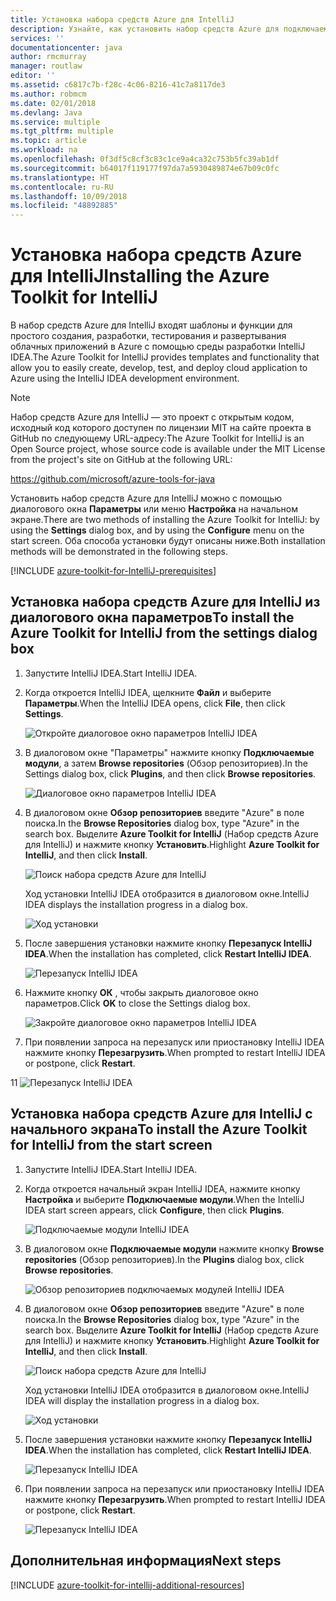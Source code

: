 ```yaml
---
title: Установка набора средств Azure для IntelliJ
description: Узнайте, как установить набор средств Azure для подключаемого модуля IntelliJ, чтобы создавать и развертывать облачные приложения в Azure.
services: ''
documentationcenter: java
author: rmcmurray
manager: routlaw
editor: ''
ms.assetid: c6817c7b-f28c-4c06-8216-41c7a8117de3
ms.author: robmcm
ms.date: 02/01/2018
ms.devlang: Java
ms.service: multiple
ms.tgt_pltfrm: multiple
ms.topic: article
ms.workload: na
ms.openlocfilehash: 0f3df5c8cf3c83c1ce9a4ca32c753b5fc39ab1df
ms.sourcegitcommit: b64017f119177f97da7a5930489874e67b09c0fc
ms.translationtype: HT
ms.contentlocale: ru-RU
ms.lasthandoff: 10/09/2018
ms.locfileid: "48892885"
---
```

# <a name="installing-the-azure-toolkit-for-intellij"></a><span data-ttu-id="69bf4-103">Установка набора средств Azure для IntelliJ</span><span class="sxs-lookup"><span data-stu-id="69bf4-103">Installing the Azure Toolkit for IntelliJ</span></span>

<span data-ttu-id="69bf4-104">В набор средств Azure для IntelliJ входят шаблоны и функции для простого создания, разработки, тестирования и развертывания облачных приложений в Azure с помощью среды разработки IntelliJ IDEA.</span><span class="sxs-lookup"><span data-stu-id="69bf4-104">The Azure Toolkit for IntelliJ provides templates and functionality that allow you to easily create, develop, test, and deploy cloud application to Azure using the IntelliJ IDEA development environment.</span></span>

> [!NOTE] 
> 
> <span data-ttu-id="69bf4-105">Набор средств Azure для IntelliJ — это проект с открытым кодом, исходный код которого доступен по лицензии MIT на сайте проекта в GitHub по следующему URL-адресу:</span><span class="sxs-lookup"><span data-stu-id="69bf4-105">The Azure Toolkit for IntelliJ is an Open Source project, whose source code is available under the MIT License from the project's site on GitHub at the following URL:</span></span> 
> 
> <https://github.com/microsoft/azure-tools-for-java> 
> 

<span data-ttu-id="69bf4-106">Установить набор средств Azure для IntelliJ можно с помощью диалогового окна **Параметры** или меню **Настройка** на начальном экране.</span><span class="sxs-lookup"><span data-stu-id="69bf4-106">There are two methods of installing the Azure Toolkit for IntelliJ: by using the **Settings** dialog box, and by using the **Configure** menu on the start screen.</span></span> <span data-ttu-id="69bf4-107">Оба способа установки будут описаны ниже.</span><span class="sxs-lookup"><span data-stu-id="69bf4-107">Both installation methods will be demonstrated in the following steps.</span></span>

[!INCLUDE [azure-toolkit-for-IntelliJ-prerequisites](../includes/azure-toolkit-for-intellij-prerequisites.md)]

## <a name="to-install-the-azure-toolkit-for-intellij-from-the-settings-dialog-box"></a><span data-ttu-id="69bf4-108">Установка набора средств Azure для IntelliJ из диалогового окна параметров</span><span class="sxs-lookup"><span data-stu-id="69bf4-108">To install the Azure Toolkit for IntelliJ from the settings dialog box</span></span>

1. <span data-ttu-id="69bf4-109">Запустите IntelliJ IDEA.</span><span class="sxs-lookup"><span data-stu-id="69bf4-109">Start IntelliJ IDEA.</span></span>

1. <span data-ttu-id="69bf4-110">Когда откроется IntelliJ IDEA, щелкните **Файл** и выберите **Параметры**.</span><span class="sxs-lookup"><span data-stu-id="69bf4-110">When the IntelliJ IDEA opens, click **File**, then click **Settings**.</span></span>
   
   ![Откройте диалоговое окно параметров IntelliJ IDEA][01a]

1. <span data-ttu-id="69bf4-112">В диалоговом окне "Параметры" нажмите кнопку **Подключаемые модули**, а затем **Browse repositories** (Обзор репозиториев).</span><span class="sxs-lookup"><span data-stu-id="69bf4-112">In the Settings dialog box, click **Plugins**, and then click **Browse repositories**.</span></span>
   
   ![Диалоговое окно параметров IntelliJ IDEA][02a]

1. <span data-ttu-id="69bf4-114">В диалоговом окне **Обзор репозиториев** введите "Azure" в поле поиска.</span><span class="sxs-lookup"><span data-stu-id="69bf4-114">In the **Browse Repositories** dialog box, type "Azure" in the search box.</span></span> <span data-ttu-id="69bf4-115">Выделите **Azure Toolkit for IntelliJ** (Набор средств Azure для IntelliJ) и нажмите кнопку **Установить**.</span><span class="sxs-lookup"><span data-stu-id="69bf4-115">Highlight **Azure Toolkit for IntelliJ**, and then click **Install**.</span></span>
   
   ![Поиск набора средств Azure для IntelliJ][03]
   
   <span data-ttu-id="69bf4-117">Ход установки IntelliJ IDEA отобразится в диалоговом окне.</span><span class="sxs-lookup"><span data-stu-id="69bf4-117">IntelliJ IDEA displays the installation progress in a dialog box.</span></span>
   
   ![Ход установки][04]

1. <span data-ttu-id="69bf4-119">После завершения установки нажмите кнопку **Перезапуск IntelliJ IDEA**.</span><span class="sxs-lookup"><span data-stu-id="69bf4-119">When the installation has completed, click **Restart IntelliJ IDEA**.</span></span>
   
   ![Перезапуск IntelliJ IDEA][05]

1. <span data-ttu-id="69bf4-121">Нажмите кнопку **ОК** , чтобы закрыть диалоговое окно параметров.</span><span class="sxs-lookup"><span data-stu-id="69bf4-121">Click **OK** to close the Settings dialog box.</span></span>
   
   ![Закройте диалоговое окно параметров IntelliJ IDEA][06]

1. <span data-ttu-id="69bf4-123">При появлении запроса на перезапуск или приостановку IntelliJ IDEA нажмите кнопку **Перезагрузить**.</span><span class="sxs-lookup"><span data-stu-id="69bf4-123">When prompted to restart IntelliJ IDEA or postpone, click **Restart**.</span></span>
   
<span data-ttu-id="69bf4-124">1</span><span class="sxs-lookup"><span data-stu-id="69bf4-124">1</span></span>   ![Перезапуск IntelliJ IDEA][07]

## <a name="to-install-the-azure-toolkit-for-intellij-from-the-start-screen"></a><span data-ttu-id="69bf4-126">Установка набора средств Azure для IntelliJ с начального экрана</span><span class="sxs-lookup"><span data-stu-id="69bf4-126">To install the Azure Toolkit for IntelliJ from the start screen</span></span>

1. <span data-ttu-id="69bf4-127">Запустите IntelliJ IDEA.</span><span class="sxs-lookup"><span data-stu-id="69bf4-127">Start IntelliJ IDEA.</span></span>

1. <span data-ttu-id="69bf4-128">Когда откроется начальный экран IntelliJ IDEA, нажмите кнопку **Настройка** и выберите **Подключаемые модули**.</span><span class="sxs-lookup"><span data-stu-id="69bf4-128">When the IntelliJ IDEA start screen appears, click **Configure**, then click **Plugins**.</span></span>
   
   ![Подключаемые модули IntelliJ IDEA][01b]

1. <span data-ttu-id="69bf4-130">В диалоговом окне **Подключаемые модули** нажмите кнопку **Browse repositories** (Обзор репозиториев).</span><span class="sxs-lookup"><span data-stu-id="69bf4-130">In the **Plugins** dialog box, click **Browse repositories**.</span></span>
   
   ![Обзор репозиториев подключаемых модулей IntelliJ IDEA][02b]

1. <span data-ttu-id="69bf4-132">В диалоговом окне **Обзор репозиториев** введите "Azure" в поле поиска.</span><span class="sxs-lookup"><span data-stu-id="69bf4-132">In the **Browse Repositories** dialog box, type "Azure" in the search box.</span></span> <span data-ttu-id="69bf4-133">Выделите **Azure Toolkit for IntelliJ** (Набор средств Azure для IntelliJ) и нажмите кнопку **Установить**.</span><span class="sxs-lookup"><span data-stu-id="69bf4-133">Highlight **Azure Toolkit for IntelliJ**, and then click **Install**.</span></span>
   
   ![Поиск набора средств Azure для IntelliJ][03]
   
   <span data-ttu-id="69bf4-135">Ход установки IntelliJ IDEA отобразится в диалоговом окне.</span><span class="sxs-lookup"><span data-stu-id="69bf4-135">IntelliJ IDEA will display the installation progress in a dialog box.</span></span>
   
   ![Ход установки][04]

1. <span data-ttu-id="69bf4-137">После завершения установки нажмите кнопку **Перезапуск IntelliJ IDEA**.</span><span class="sxs-lookup"><span data-stu-id="69bf4-137">When the installation has completed, click **Restart IntelliJ IDEA**.</span></span>
   
   ![Перезапуск IntelliJ IDEA][05]

1. <span data-ttu-id="69bf4-139">При появлении запроса на перезапуск или приостановку IntelliJ IDEA нажмите кнопку **Перезагрузить**.</span><span class="sxs-lookup"><span data-stu-id="69bf4-139">When prompted to restart IntelliJ IDEA or postpone, click **Restart**.</span></span>
   
   ![Перезапуск IntelliJ IDEA][07]

## <a name="next-steps"></a><span data-ttu-id="69bf4-141">Дополнительная информация</span><span class="sxs-lookup"><span data-stu-id="69bf4-141">Next steps</span></span>

[!INCLUDE [azure-toolkit-for-intellij-additional-resources](../includes/azure-toolkit-for-intellij-additional-resources.md)]

<!-- URL List -->

<!-- IMG List -->

[01a]: media/azure-toolkit-for-intellij-installation/01-intellij-file-settings.png
[01b]: media/azure-toolkit-for-intellij-installation/01-intellij-configure-dropdown.png
[02a]: media/azure-toolkit-for-intellij-installation/02-intellij-settings-dialog.png
[02b]: media/azure-toolkit-for-intellij-installation/02-intellij-plugins-dialog.png
[03]: media/azure-toolkit-for-intellij-installation/03-intellij-browse-repositories.png
[04]: media/azure-toolkit-for-intellij-installation/04-install-progress.png
[05]: media/azure-toolkit-for-intellij-installation/05-restart-intellij.png
[06]: media/azure-toolkit-for-intellij-installation/06-intellij-settings-dialog.png
[07]: media/azure-toolkit-for-intellij-installation/07-restart-intellij.png
